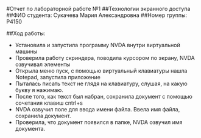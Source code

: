 #Отчет по лабораторной работе №1
##Технологии экранного доступа
##ФИО студента: Сукачева Мария Александровна
##Номер группы: P4150

##Ход работы:
- Установила и запустила программу NVDA внутри виртуальной машины
- Проверила работу скриндера, поводила курсором по экрану, NVDA озвучивал элементы
- Открыла меню пуск, с помощью виртуальный клавиатуры нашла Notepad, запустила приложение
- Пыталась писать текст не глядя на клавиатуру, слушая, на какую букву я нажимаю. 
- После того, как текст был набран, сохранила документ с помощью сочетания клавиш cntrl+s
- NVDA озвучил поле для ввода имени файла. Ввела имя файла, сохранила документ. 
- Проверила, что документ появился в папке, NVDA озвучил имя документа. 